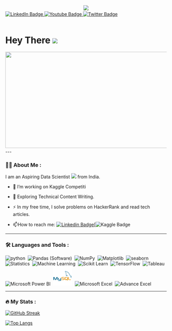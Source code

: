 
<div id="header" align="center">
  <img src="https://media.giphy.com/media/M9gbBd9nbDrOTu1Mqx/giphy.gif" width="100"/>
</div>
<div id="badges">
  <a href="your-linkedin-URL">
    <img src="https://img.shields.io/badge/LinkedIn-blue?style=for-the-badge&logo=linkedin&logoColor=white" alt="LinkedIn Badge"/>
  </a>
  <a href="your-youtube-URL">
    <img src="https://img.shields.io/badge/YouTube-red?style=for-the-badge&logo=youtube&logoColor=white" alt="Youtube Badge"/>
  </a>
  <a href="your-twitter-URL">
    <img src="https://img.shields.io/badge/Twitter-blue?style=for-the-badge&logo=twitter&logoColor=white" alt="Twitter Badge"/>
  </a>
</div>
  <img src="https://komarev.com/ghpvc/?username=kumod007&style=flat-square&color=blue" alt=""/>
  <h1>
  Hey There
  <img src="https://media.giphy.com/media/hvRJCLFzcasrR4ia7z/giphy.gif" width="30px"/>
</h1>
<div align="center">
  <img src="https://media.giphy.com/media/dWesBcTLavkZuG35MI/giphy.gif" width="600" height="300"/>
</div>
  ---

### :man_technologist: About Me :
I am an Aspiring Data Scientist <img src="https://media.giphy.com/media/WUlplcMpOCEmTGBtBW/giphy.gif" width="30"> from India.
- :telescope: I’m working on Kaggle Competiti

- :seedling: Exploring Technical Content Writing.

- :zap: In my free time, I solve problems on HackerRank and read tech articles.

- :mailbox:How to reach me: [![Linkedin Badge](https://img.shields.io/badge/-kakbar-blue?style=flat&logo=Linkedin&logoColor=white)](https://www.linkedin.com/in/kumod-sharma-ab999124b/)[![Kaggle Badge](https://www.kaggle.com/kdsharma)

---

### :hammer_and_wrench: Languages and Tools :
  <div>
  <img src="https://www.python.org/static/community_logos/python-logo-master-v3-TM-flattened.png" title="python" alt="python" width="60" height="60"/>&nbsp;
  <img src="https://upload.wikimedia.org/wikipedia/commons/thumb/e/ed/Pandas_logo.svg/1200px-Pandas_logo.svg.png" title="Pandas (Software)" alt="Pandas (Software)" width="60" height="60"/>&nbsp;
  <img src="https://encrypted-tbn0.gstatic.com/images?q=tbn:ANd9GcR_VfYfuw4JGQC0QLtbrhWyAQgW9qD9fXanG34lWGAyI1y34PxtAPagPNkCTAoX7_x7sFw&usqp=CAU" title="NumPy" alt="NumPy" width="60" height="60"/>&nbsp;
  <img src="https://matplotlib.org/stable/_images/sphx_glr_logos2_003.png" title="Matplotlib" alt="Matplotlib" width="60" height="60"/>&nbsp;
  <img src="https://seaborn.pydata.org/_images/logo-wide-lightbg.svg" title="seaborn" alt="seaborn" width="60" height="60"/>&nbsp;
  <img src="https://cdn5.vectorstock.com/i/1000x1000/40/64/business-statistics-logo-design-template-isolated-vector-26544064.jpg" title="Statistics" alt="Statistics" width="60" height="60"/>&nbsp;
  <img src="https://png.pngitem.com/pimgs/s/346-3460443_machine-learning-course-near-me-machine-learning-logo.png"  title="Machine Learning" alt="Machine Learning" width="60" height="60"/>&nbsp;
  <img src="https://e7.pngegg.com/pngimages/905/45/png-clipart-scikit-learn-python-scikit-logo-brand-learning-text-computer.png" title="Scikit Learn" alt="Scikit Learn" width="40" height="40"/>&nbsp;
  <img src="https://upload.wikimedia.org/wikipedia/commons/thumb/a/ab/TensorFlow_logo.svg/2560px-TensorFlow_logo.svg.png" title="TensorFlow" alt="TensorFlow" width="60" height="60"/>&nbsp;
  <img src="https://logos-world.net/wp-content/uploads/2021/10/Tableau-Emblem.png" title="Tableau" alt="Tableau" width="60" height="60"/>&nbsp;
  <img src="https://logos-world.net/wp-content/uploads/2022/02/Microsoft-Power-BI-Symbol.png" title="Microsoft Power BI"  alt="Microsoft Power BI" width="60" height="60"/>&nbsp;
  <img src="https://github.com/devicons/devicon/blob/master/icons/mysql/mysql-original-wordmark.svg" title="MySQL"  alt="MySQL" width="60" height="60"/>&nbsp;
  <img src="https://e7.pngegg.com/pngimages/898/671/png-clipart-microsoft-excel-app-store-spreadsheet-microsoft-text-logo.png" title="Microsoft Excel" alt="Microsoft Excel" width="60" height="60"/>&nbsp;
  <img src="http://sharmacomputers.net/wp-content/uploads/2022/02/advanced_excel.jpg" title="Advance Excel" alt="Advance Excel" width="60" height="60"/>&nbsp;
</div>
  
---

### :fire: My Stats :
[![GitHub Streak](http://github-readme-streak-stats.herokuapp.com?user=kumod007&theme=highcontrast&date_format=M%20j%5B%2C%20Y%5D)](https://git.io/streak-stats)
 
[![Top Langs](https://github-readme-stats.vercel.app/api/top-langs/?username=kumod007&layout=compact&theme=vision-friendly-dark)](https://github.com/anuraghazra/github-readme-stats)

